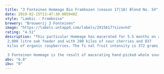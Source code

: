 ```yaml
---
title: "3 Fonteinen Hommage Bio Frambozen (season 17|18) Blend No. 54"
date: 2019-02-15T13:47:30.005940Z
style: "Lambic - Framboise"
brewery: "Brouwerij 3 Fonteinen"
image: "https://labels.untappd.com/labels/2915617?size=hd"
rating: "4.51"
description: "This particular Hommage has macerated for 5.5 months on a 2,000 litre oak foeder and with 280 kilos of sour cherries and 837 kilos of organic raspberries. The fi nal fruit intensity is 372 grams of fruit per litre of Hommage. 100% 3 Fonteinen.  3 Fonteinen Hommage is the result of macerating hand-picked whole sour cherries and raspberries on young lambic for at least four months, in a proportion of 760 to 800 grams of raspberries and 200 to 240 grams of sour cherries per litre of lambic. This fruit lambic is then blended again with more lambic to obtain a minimum intensity of 35% fruit. Hommage is a bodied raspberry lambic beer, with an intense deep red forest fruit bouquet. This unfiltered and unpasteurised lambic is all-natural with no artificial juices, syrups, or sugars added."
abv: "6.0"
ibu: "0"
---
```

